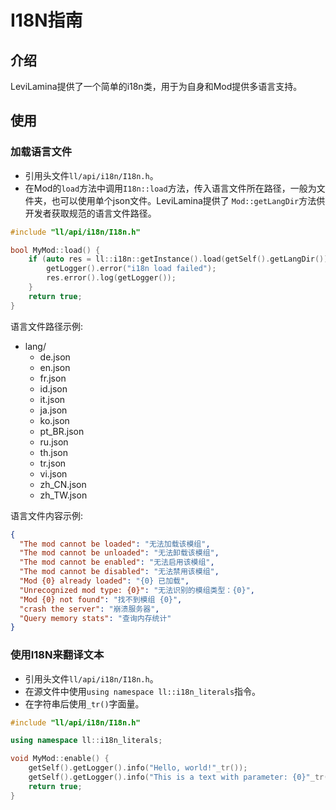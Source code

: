 # I18N指南

## 介绍

LeviLamina提供了一个简单的i18n类，用于为自身和Mod提供多语言支持。

## 使用

### 加载语言文件

- 引用头文件`ll/api/i18n/I18n.h`。
- 在Mod的`load`方法中调用`I18n::load`方法，传入语言文件所在路径，一般为文件夹，也可以使用单个json文件。LeviLamina提供了
  `Mod::getLangDir`方法供开发者获取规范的语言文件路径。

```cpp
#include "ll/api/i18n/I18n.h"

bool MyMod::load() {
    if (auto res = ll::i18n::getInstance().load(getSelf().getLangDir()); !res) {
        getLogger().error("i18n load failed");
        res.error().log(getLogger());
    }
    return true;
}
```

语言文件路径示例:

- lang/
  - de.json
  - en.json
  - fr.json
  - id.json
  - it.json
  - ja.json
  - ko.json
  - pt_BR.json
  - ru.json
  - th.json
  - tr.json
  - vi.json
  - zh_CN.json
  - zh_TW.json

语言文件内容示例:

```json
{
  "The mod cannot be loaded": "无法加载该模组",
  "The mod cannot be unloaded": "无法卸载该模组",
  "The mod cannot be enabled": "无法启用该模组",
  "The mod cannot be disabled": "无法禁用该模组",
  "Mod {0} already loaded": "{0} 已加载",
  "Unrecognized mod type: {0}": "无法识别的模组类型：{0}",
  "Mod {0} not found": "找不到模组 {0}",
  "crash the server": "崩溃服务器",
  "Query memory stats": "查询内存统计"
}
```

### 使用I18N来翻译文本

- 引用头文件`ll/api/i18n/I18n.h`。
- 在源文件中使用`using namespace ll::i18n_literals`指令。
- 在字符串后使用`_tr()`字面量。

```cpp
#include "ll/api/i18n/I18n.h"

using namespace ll::i18n_literals;

void MyMod::enable() {
    getSelf().getLogger().info("Hello, world!"_tr());
    getSelf().getLogger().info("This is a text with parameter: {0}"_tr("parameter"));
    return true;
}
```